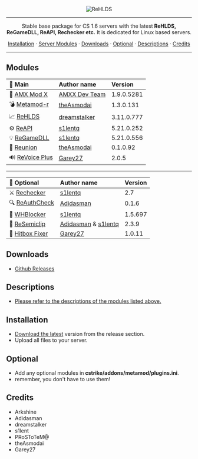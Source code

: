<p align="center">
	<img align="center" src="https://user-images.githubusercontent.com/5860435/111066129-040e5e00-84f0-11eb-9e1f-7a7e8611da2b.png" alt="ReHLDS"/>
  </a>
</p>

---

<p align="center">Stable base package for CS 1.6 servers with the latest<b> ReHLDS, ReGameDLL, ReAPI, Rechecker etc.</b>
  It is dedicated for Linux based servers.</p>

<p align="center">
  <a href="#installation">Installation</a> ·
  <a href="#modules">Server Modules</a> ·
  <a href="#downloads">Downloads</a> ·
  <a href="#optional">Optional</a> ·
  <a href="#descriptions">Descriptions</a> ·
  <a href="#credits">Credits</a>
</p>

---

## Modules


| 📁 Main                                                                               | Author name            | Version     |
|:-----------------------------------------------                                       |:----------------------|:-------------|
| 🔧 [AMX Mod X](https://www.amxmodx.org/amxxdrop/1.9/)                                 | [AMXX Dev Team](https://www.amxmodx.org/)         | 1.9.0.5281   |
| 💣 [Metamod-r](https://github.com/theAsmodai/metamod-r)                                 | [theAsmodai](https://github.com/theAsmodai)            | 1.3.0.131     |
| 📈 [ReHLDS](https://github.com/dreamstalker/rehlds/)                                     | [dreamstalker](https://github.com/dreamstalker)          | 3.11.0.777   |
| ⚙️ [ReAPI](https://github.com/s1lentq/reapi)      								                        | [s1lentq](https://github.com/s1lentq)               | 5.21.0.252   |
| 💡 [ReGameDLL](https://github.com/s1lentq/ReGameDLL_CS)                                  | [s1lentq](https://github.com/s1lentq)               | 5.21.0.556   |
| 🔐 [Reunion](https://cs.rin.ru/forum/viewtopic.php?f=29&t=69235)                         | [theAsmodai](https://github.com/theAsmodai)            | 0.1.0.92     |
| 🔊 [ReVoice Plus](https://github.com/Garey27/revoice-plus)         | [Garey27](https://github.com/Garey27/)               | 2.0.5     |

---

| 📂 Optional                                                                       | Author name            | Version     |
|:-----------------------------------------------                                   |:----------------------|:-------------|
| ⚔️ [Rechecker](https://dev-cs.ru/resources/72/download)                              | [s1lentq](https://github.com/s1lentq)               | 2.7          |
| 🔍 [ReAuthCheck](https://dev-cs.ru/resources/63/download)                            | [Adidasman](https://github.com/Adidasman1)             | 0.1.6        |
| 📛 [WHBlocker](https://dev-cs.ru/resources/76/download)                              | [s1lentq](https://github.com/s1lentq)               | 1.5.697      |
| 💮 [ReSemiclip](https://dev-cs.ru/resources/71/download)                             | [Adidasman](https://github.com/Adidasman1) & [s1lentq](https://github.com/s1lentq)   | 2.3.9        |
| 👤 [Hitbox Fixer](https://github.com/Garey27/hitbox_fixer/releases)                             | [Garey27](https://github.com/Garey27) | 1.0.11        |

## Downloads
- [Github Releases](https://github.com/PawelCode/BasePack/releases/latest)

## Descriptions
- [Please refer to the descriptions of the modules listed above.](https://1shot2kill.pl/topic/111764-rehlds-reverse-engineered-and-bugfixed-version-hlds/)

## Installation

- [Download the latest](https://github.com/PawelCode/BasePack/releases/latest) version from the release section.
- Upload all files to your server.

## Optional

- Add any optional modules in<b> cstrike/addons/metamod/plugins.ini</b>.
- remember, you don't have to use them!

## Credits
- Arkshine
- Adidasman
- dreamstalker
- s1lent
- PRoSToTeM@
- theAsmodai
- Garey27
